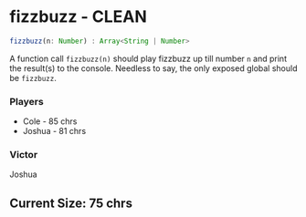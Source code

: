 # fizzbuzz - CLEAN

```ts
fizzbuzz(n: Number) : Array<String | Number>
```

A function call `fizzbuzz(n)` should play fizzbuzz up till number `n` and print the result(s) to the console.
Needless to say, the only exposed global should be `fizzbuzz`.

### Players
* Cole - 85 chrs
* Joshua - 81 chrs

### Victor
Joshua

## Current Size: 75 chrs

